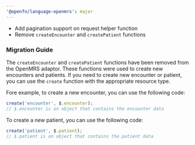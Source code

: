 ```yaml
---
'@openfn/language-openmrs': major
---
```


- Add pagination support on request helper function
- Remove `createEncounter` and `createPatient` functions

### Migration Guide

The `createEncounter` and `createPatient` functions have been removed from the
OpenMRS adaptor. These functions were used to create new encounters and
patients. If you need to create new encounter or patient, you can use the
`create` function with the appropriate resource type.

Fore example, to create a new encounter, you can use the following code:

```js
create('encounter', $.encounter);
// $.encounter is an object that contains the encounter data
```

To create a new patient, you can use the following code:

```js
create('patient', $.patient);
// $.patient is an object that contains the patient data
```
